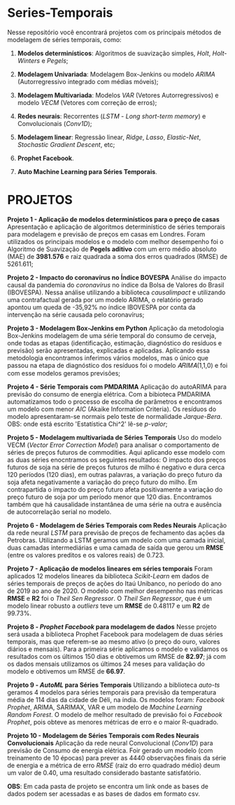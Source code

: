 # Series-Temporais

Nesse repositório você encontrará projetos com os principais métodos de modelagem de séries temporais, como:

  1) **Modelos determinísticos**: Algoritmos de suavização simples, *Holt*, *Holt-Winters* e *Pegels*;
  
  2) **Modelagem Univariada**: Modelagem Box-Jenkins ou modelo *ARIMA* (Autorregressivo integrado com médias móveis);
  
  3) **Modelagem Multivariada**: Modelos *VAR* (Vetores Autorregressivos) e modelo *VECM* (Vetores com correção de erros);
  
  4) **Redes neurais**: Recorrentes (*LSTM* - *Long short-term memory*) e Convolucionais (*Conv1D*);
  
  5) **Modelagem linear**: Regressão linear, *Ridge*, *Lasso*, *Elastic-Net*, *Stochastic Gradient Descent*, etc;
  
  6) **Prophet Facebook**.
  
  7) **Auto Machine Learning para Séries Temporais**.

# PROJETOS

**Projeto 1 - Aplicação de modelos determinísticos para o preço de casas**
Apresentação e aplicação de algoritmos determinístico de séries temporais para modelagem e previsão de preços em casas em Londres. Foram utilizados os principais modelos e o modelo com melhor desempenho foi o Algoritmo de Suavização de **Pegels aditivo** com um erro médio absoluto (MAE) de **3981.576** e raiz quadrada a soma dos erros quadrados (RMSE) de 5261.611;

**Projeto 2 - Impacto do coronavírus no Índice BOVESPA**
Análise do impacto causal da pandemia do *coronavírus* no índice da Bolsa de Valores do Brasil (IBOVESPA). Nessa análise utilizando a biblioteca *causalimpact* e utilizando uma contrafactual gerada por um modelo ARIMA, o relatório gerado apontou um queda de -35,92% no índice IBOVESPA por conta da intervenção na série causada pelo coronavírus;

**Projeto 3 - Modelagem Box-Jenkins em Python**
Aplicação da metodologia Box-Jenkins modelagem de uma série temporal do consumo de cerveja, onde todas as etapas (identificação, estimação, diagnóstico do resíduos e previsão) serão apresentadas, explicadas e aplicadas. Aplicando essa metodologia encontramos inferimos vários modelos, mas o único que passou na etapa de diagnóstico dos resíduos foi o modelo 𝐴𝑅𝐼𝑀𝐴(1,1,0) e foi com esse modelos geramos previsões;

**Projeto 4 - Série Temporais com PMDARIMA**
Aplicação do autoARIMA para previsão do consumo de energia elétrica. Com a bibioteca PMDARIMA automatizamos todo o processo de escolha de parâmetros e encontramos um modelo com menor *AIC* (Akaike Information Criteria). Os resíduos do modelo apresentaram-se normais pelo teste de normalidade *Jarque-Bera*. OBS: onde está escrito 'Estatística Chi^2' lê-se *p-valor*;

**Projeto 5 - Modelagem multivariada de Séries Temporais**
Uso do modelo VECM (*Vector Error Correction Model*) para analisar o comportamento de séries de preços futuros de commodities. Aqui aplicando esse modelo com as duas séries enocntramos os seguintes resultados: O impacto dos preços futuros de soja na série de preços futuros de milho é negativo e dura cerca 120 períodos (120 dias), em outras palavras, a variação do preço futuro da soja afeta negativamente a variação do preço futuro do milho. Em contrapartida o impacto do preço futuro afeta positivamente a variação do preço futuro de soja por um período menor que 120 dias. Encontramos também que há causalidade instantânea de uma série na outra e ausência de autocorrelação serial no modelo.

**Projeto 6 - Modelagem de Séries Temporais com Redes Neurais**
Aplicação da rede neural *LSTM* para previsão de preços de fechamento das ações da Petrobras. Utilizando a LSTM geramos um modelo com uma camada inicial, duas camadas intermediárias e uma camada de saída que gerou um **RMSE** (entre os valores preditos e os valores reais) de 0.723.

**Projeto 7 - Aplicação de modelos lineares em séries temporais**
Foram aplicados 12 modelos lineares da biblioteca *Scikit-Learn* em dados de séries temporais de preços de ações do Itaú Unibanco, no período do ano de 2019 ao ano de 2020. O modelo com melhor desempenho nas métricas **RMSE** e **R2** foi o *Theil Sen Regressor*. O *Theil Sen Regressor*, que é um modelo linear robusto a *outliers* teve um **RMSE** de 0.48117 e um **R2** de 99.73%.

**Projeto 8 - *Prophet Facebook* para modelagem de dados**
Nesse projeto será usada a biblioteca Prophet Facebook para modelagem de duas séries temporais, mas que referem-se ao mesmo ativo (o preço do ouro, valores diários e mensais). Para a primeira série aplicamos o modelo e validamos os resultados com os últimos 150 dias e obtivemos um RMSE de **82.97**; já com os dados mensais utilizamos os últimos 24 meses para validação do modelo e obtivemos um RMSE de **66.97**.

**Projeto 9 - *AutoML* para Séries Temporais**
Utilizando a biblioteca *auto-ts* geramos 4 modelos para séries temporais para previsão da temperatura média de 114 dias da cidade de Déli, na índia. Os modelos foram: *Facebook Prophet*, ARIMA, SARIMAX, VAR e um modelo de *Machine Learning Random Forest*. O modelo de melhor resultado de previsão foi o *Facebook Prophet*, pois obteve as menores métricas de erro e o maior R-quadrado.

**Projeto 10 - Modelagem de Séries Temporais com Redes Neurais Convolucionais**
Aplicação da rede neural Convolucional (*Conv1D*) para previsão de Consumo de energia elétrica. Foir gerado um modelo (com treinamento de 10 épocas) para prever as 4440 observações finais da série de energia e a métrica de erro *RMSE* (raiz do erro quadrado médio) deum um valor de 0.40, uma resultado considerado bastante satisfatório.

**OBS**: Em cada pasta de projeto se encontra um link onde as bases de dados podem ser acessadas e as bases de dados em formato csv.



